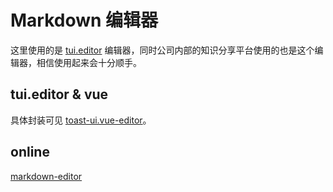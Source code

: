 # Markdown 编辑器

这里使用的是 [tui.editor](https://github.com/nhn/tui.editor) 编辑器，同时公司内部的知识分享平台使用的也是这个编辑器，相信使用起来会十分顺手。

## tui.editor & vue

具体封装可见 [toast-ui.vue-editor](https://github.com/nhn/toast-ui.vue-editor)。

## online

[markdown-editor](https://vusion-templates.github.io/cloud-admin/#/editor/markdown)
